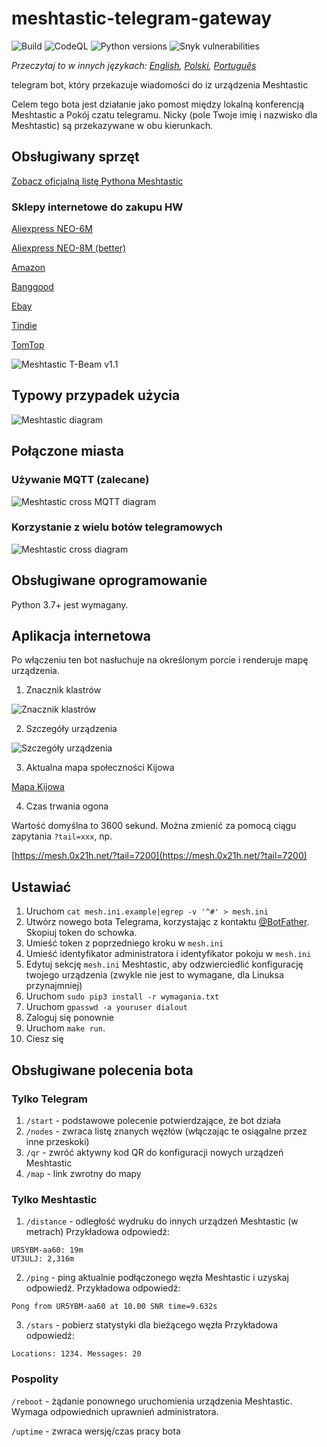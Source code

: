 # meshtastic-telegram-gateway
![Build](https://github.com/tb0hdan/meshtastic-telegram-gateway/actions/workflows/build.yml/badge.svg)
![CodeQL](https://github.com/tb0hdan/meshtastic-telegram-gateway/actions/workflows/codeql-analysis.yml/badge.svg)
![Python versions](https://shields.io/badge/python-3.7%20|%203.8%20|%203.9%20|%203.10%20|%203.11-green)
![Snyk vulnerabilities](https://img.shields.io/snyk/vulnerabilities/github/tb0hdan/meshtastic-telegram-gateway)

*Przeczytaj to w innych językach: [English](README.md), [Polski](README.pl.md), [Português](README.pt.md)*

telegram bot, który przekazuje wiadomości do iz urządzenia Meshtastic

Celem tego bota jest działanie jako pomost między lokalną konferencją Meshtastic a
Pokój czatu telegramu. Nicky (pole Twoje imię i nazwisko dla Meshtastic) są przekazywane w obu kierunkach.

## Obsługiwany sprzęt

[Zobacz oficjalną listę Pythona Meshtastic](https://github.com/meshtastic/python/blob/master/meshtastic/supported_device.py)

### Sklepy internetowe do zakupu HW

[Aliexpress NEO-6M](https://www.aliexpress.com/item/4001178678568.html)

[Aliexpress NEO-8M (better)](https://www.aliexpress.com/item/4001287221970.html)

[Amazon](https://www.amazon.com/TTGO-Meshtastic-T-Beam-Bluetooth-Battery/dp/B08GLDQDW1)

[Banggood](https://www.banggood.com/LILYGO-TTGO-Meshtastic-T-Beam-V1_1-ESP32-433-or-915-or-923Mhz-WiFi-Bluetooth-ESP32-GPS-NEO-6M-SMA-18650-Battery-Holder-With-OLED-p-1727472.html)

[Ebay](https://www.ebay.com/itm/353398290066)

[Tindie](https://www.tindie.com/products/lilygo/lilygo-ttgo-t-beam-v11-esp32/)

[TomTop](https://www.tomtop.com/p-e13012-4.html)

![Meshtastic T-Beam v1.1](https://raw.githubusercontent.com/tb0hdan/meshtastic-telegram-gateway/master/doc/img/tbeam_11.jpeg)


## Typowy przypadek użycia

![Meshtastic diagram](https://raw.githubusercontent.com/tb0hdan/meshtastic-telegram-gateway/master/doc/MeshtasticBot.drawio.png)

## Połączone miasta

### Używanie MQTT (zalecane)

![Meshtastic cross MQTT diagram](https://raw.githubusercontent.com/tb0hdan/meshtastic-telegram-gateway/master/doc/MeshtasticBot-cross-mqtt.drawio.png)

### Korzystanie z wielu botów telegramowych

![Meshtastic cross diagram](https://raw.githubusercontent.com/tb0hdan/meshtastic-telegram-gateway/master/doc/MeshtasticBot-cross.drawio.png)



## Obsługiwane oprogramowanie

Python 3.7+ jest wymagany.

## Aplikacja internetowa

Po włączeniu ten bot nasłuchuje na określonym porcie i renderuje mapę urządzenia.

1. Znacznik klastrów

![Znacznik klastrów](https://raw.githubusercontent.com/tb0hdan/meshtastic-telegram-gateway/master/doc/img/gmaps.png)

2. Szczegóły urządzenia

![Szczegóły urządzenia](https://raw.githubusercontent.com/tb0hdan/meshtastic-telegram-gateway/master/doc/img/gmaps_details.png)

3. Aktualna mapa społeczności Kijowa

[Mapa Kijowa](https://mesh.0x21h.net)

4. Czas trwania ogona

Wartość domyślna to 3600 sekund. Można zmienić za pomocą ciągu zapytania `?tail=xxx`, np.

[https://mesh.0x21h.net/?tail=7200](https://mesh.0x21h.net/?tail=7200)


## Ustawiać

1. Uruchom `cat mesh.ini.example|egrep -v '^#' > mesh.ini`
2. Utwórz nowego bota Telegrama, korzystając z kontaktu [@BotFather](https://t.me/BotFather). Skopiuj token 
do schowka.
3. Umieść token z poprzedniego kroku w `mesh.ini`
4. Umieść identyfikator administratora i identyfikator pokoju w `mesh.ini`
5. Edytuj sekcję `mesh.ini` Meshtastic, aby odzwierciedlić konfigurację twojego urządzenia (zwykle nie jest 
to wymagane, dla Linuksa przynajmniej)
6. Uruchom `sudo pip3 install -r wymagania.txt`
7. Uruchom `gpasswd -a youruser dialout`
8. Zaloguj się ponownie
9. Uruchom `make run`.
10. Ciesz się

## Obsługiwane polecenia bota

### Tylko Telegram

1. `/start` - podstawowe polecenie potwierdzające, że bot działa
2. `/nodes` - zwraca listę znanych węzłów (włączając te osiągalne przez inne przeskoki)
3. `/qr` - zwróć aktywny kod QR do konfiguracji nowych urządzeń Meshtastic
4. `/map` - link zwrotny do mapy

### Tylko Meshtastic

1. `/distance` - odległość wydruku do innych urządzeń Meshtastic (w metrach)
Przykładowa odpowiedź:

```
UR5YBM-aa60: 19m
UT3ULJ: 2,316m
```

2. `/ping` - ping aktualnie podłączonego węzła Meshtastic i uzyskaj odpowiedź.
Przykładowa odpowiedź:

```
Pong from UR5YBM-aa60 at 10.00 SNR time=9.632s
```

3. `/stars` - pobierz statystyki dla bieżącego węzła
Przykładowa odpowiedź:

```
Locations: 1234. Messages: 20
```

### Pospolity

`/reboot` - żądanie ponownego uruchomienia urządzenia Meshtastic. Wymaga odpowiednich uprawnień 
administratora.

`/uptime` - zwraca wersję/czas pracy bota

